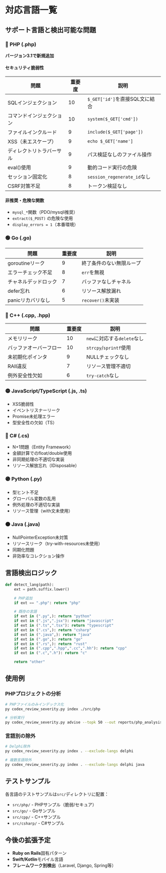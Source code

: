 # 対応言語一覧

## サポート言語と検出可能な問題

### 📘 PHP (.php)
**バージョン3.1で新規追加**

#### セキュリティ脆弱性
| 問題 | 重要度 | 説明 |
|------|--------|------|
| SQLインジェクション | 10 | `$_GET['id']`を直接SQL文に結合 |
| コマンドインジェクション | 10 | `system($_GET['cmd'])` |
| ファイルインクルード | 9 | `include($_GET['page'])` |
| XSS（未エスケープ） | 9 | `echo $_GET['name']` |
| ディレクトリトラバーサル | 9 | パス検証なしのファイル操作 |
| eval()使用 | 9 | 動的コード実行の危険 |
| セッション固定化 | 8 | `session_regenerate_id`なし |
| CSRF対策不足 | 8 | トークン検証なし |

#### 非推奨・危険な関数
- `mysql_*`関数（PDO/mysqli推奨）
- `extract($_POST)` の危険な使用
- `display_errors = 1`（本番環境）

### 🟢 Go (.go)
| 問題 | 重要度 | 説明 |
|------|--------|------|
| goroutineリーク | 9 | 終了条件のない無限ループ |
| エラーチェック不足 | 8 | `err`を無視 |
| チャネルデッドロック | 7 | バッファなしチャネル |
| defer忘れ | 6 | リソース解放漏れ |
| panicリカバリなし | 5 | `recover()`未実装 |

### 🔵 C++ (.cpp, .hpp)
| 問題 | 重要度 | 説明 |
|------|--------|------|
| メモリリーク | 10 | `new`に対応する`delete`なし |
| バッファオーバーフロー | 10 | `strcpy`/`sprintf`使用 |
| 未初期化ポインタ | 9 | NULLチェックなし |
| RAII違反 | 7 | リソース管理不適切 |
| 例外安全性欠如 | 6 | `try-catch`なし |

### 🟡 JavaScript/TypeScript (.js, .ts)
- XSS脆弱性
- イベントリスナーリーク
- Promise未処理エラー
- 型安全性の欠如（TS）

### 🔴 C# (.cs)
- N+1問題（Entity Framework）
- 金額計算でのfloat/double使用
- 非同期処理の不適切な実装
- リソース解放忘れ（IDisposable）

### 🟣 Python (.py)
- 型ヒント不足
- グローバル変数の乱用
- 例外処理の不適切な実装
- リソース管理（with文未使用）

### 🟤 Java (.java)
- NullPointerException未対策
- リソースリーク（try-with-resources未使用）
- 同期化問題
- 非効率なコレクション操作

## 言語検出ロジック

```python
def detect_lang(path):
    ext = path.suffix.lower()

    # PHP追加
    if ext == ".php": return "php"

    # 既存の言語
    if ext in (".py",): return "python"
    if ext in (".js",".jsx"): return "javascript"
    if ext in (".ts",".tsx"): return "typescript"
    if ext in (".cs",): return "csharp"
    if ext in (".java",): return "java"
    if ext in (".go",): return "go"
    if ext in (".rs",): return "rust"
    if ext in (".cpp",".hpp",".cc",".hh"): return "cpp"
    if ext in (".c",".h"): return "c"

    return "other"
```

## 使用例

### PHPプロジェクトの分析
```bash
# PHPファイルのみインデックス化
py codex_review_severity.py index ./src/php

# 分析実行
py codex_review_severity.py advise --topk 50 --out reports/php_analysis
```

### 言語別の除外
```bash
# Delphi除外
py codex_review_severity.py index . --exclude-langs delphi

# 複数言語除外
py codex_review_severity.py index . --exclude-langs delphi java
```

## テストサンプル

各言語のテストサンプルは`src/`ディレクトリに配置：

- `src/php/` - PHPサンプル（脆弱/セキュア）
- `src/go/` - Goサンプル
- `src/cpp/` - C++サンプル
- `src/csharp/` - C#サンプル

## 今後の拡張予定

- **Ruby on Rails**固有パターン
- **Swift/Kotlin**モバイル言語
- **フレームワーク別検出**（Laravel, Django, Spring等）